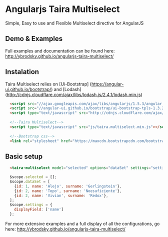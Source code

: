 # Angularjs Taira Multiselect
Simple, Easy to use and Flexible Multiselect directive for AngularJS


## Demo & Examples
Full examples and documentation can be found here: http://ybrodsky.github.io/angularjs-taira-multiselect/


## Instalation

Taira Multiselect relies on [Ui-Bootstrap] (https://angular-ui.github.io/bootstrap/) and [Lodash] (http://cdnjs.cloudflare.com/ajax/libs/lodash.js/2.4.1/lodash.min.js)
```html
  <script src="//ajax.googleapis.com/ajax/libs/angularjs/1.5.3/angular.js"></script>
  <script src="//angular-ui.github.io/bootstrap/ui-bootstrap-tpls-1.3.2.js"></script>
  <script type="text/javascript" src="http://cdnjs.cloudflare.com/ajax/libs/lodash.js/2.4.1/lodash.min.js"></script>
  
  <!--Taira Multiselect-->
  <script type="text/javascript" src="js/taira.multiselect.min.js"></script>
  
  <!--Bootstrap css-->
  <link rel="stylesheet" href="https://maxcdn.bootstrapcdn.com/bootstrap/3.3.6/css/bootstrap.min.css">
```

## Basic setup

```html
  <taira-multiselect model="selected" options="dataSet" settings="settings"></taira-multiselect>
```

```javascript
  $scope.selected = [];
  $scope.dataSet = [
    {id: 1, name: 'Alejo', surname: 'Gerlingstein'},
    {id: 2, name: 'Topo', surname: 'Noesuficiente'},
    {id: 2, name: 'Vivian', surname: 'Redox'},
  ];
  $scope.settings = {
    displayField: ['name']        
  };
```


For more extensive examples and a full display of all the configurations, go here: http://ybrodsky.github.io/angularjs-taira-multiselect/
